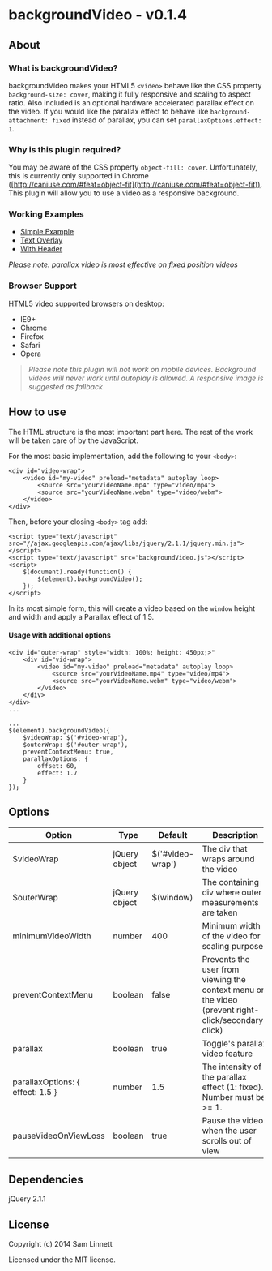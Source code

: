 backgroundVideo - v0.1.4
============
## About
### What is backgroundVideo?
backgroundVideo makes your HTML5 `<video>` behave like the CSS property `background-size: cover`, making it fully responsive and scaling to aspect ratio. Also included is an optional hardware accelerated parallax effect on the video. If you would like the parallax effect to behave like `background-attachment: fixed` instead of parallax, you can set `parallaxOptions.effect: 1`.

### Why is this plugin required?
You may be aware of the CSS property `object-fill: cover`. Unfortunately, this is currently only supported in Chrome ([http://caniuse.com/#feat=object-fit](http://caniuse.com/#feat=object-fit)). This plugin will allow you to use a video as a responsive background.

### Working Examples
* [Simple Example](http://linnett.github.io/backgroundVideo/simple-example.html)
* [Text Overlay](http://linnett.github.io/backgroundVideo/text-overlay-example.html)
* [With Header](http://linnett.github.io/backgroundVideo/with-header-example.html)

*Please note: parallax video is most effective on fixed position videos*

### Browser Support
HTML5 video supported browsers on desktop:
* IE9+
* Chrome
* Firefox
* Safari
* Opera

> *Please note this plugin will not work on mobile devices. Background videos will never work until autoplay is allowed. A responsive image is suggested as fallback*

## How to use
The HTML structure is the most important part here. The rest of the work will be taken care of by the JavaScript.

For the most basic implementation, add the following to your `<body>`:
```
<div id="video-wrap">
    <video id="my-video" preload="metadata" autoplay loop>
        <source src="yourVideoName.mp4" type="video/mp4">
        <source src="yourVideoName.webm" type="video/webm">
    </video>
</div>
```

Then, before your closing `<body>` tag add:

```
<script type="text/javascript" src="//ajax.googleapis.com/ajax/libs/jquery/2.1.1/jquery.min.js"></script>
<script type="text/javascript" src="backgroundVideo.js"></script>
<script>
    $(document).ready(function() {
        $(element).backgroundVideo();
    });
</script>
```
In its most simple form, this will create a video based on the `window` height and width and apply a Parallax effect of 1.5.

#### Usage with additional options

```
<div id="outer-wrap" style="width: 100%; height: 450px;>"
    <div id="vid-wrap">
        <video id="my-video" preload="metadata" autoplay loop>
            <source src="yourVideoName.mp4" type="video/mp4">
            <source src="yourVideoName.webm" type="video/webm">
        </video>
    </div>
</div>
...
```
```
...
$(element).backgroundVideo({
    $videoWrap: $('#video-wrap'),
    $outerWrap: $('#outer-wrap'),
    preventContextMenu: true,
    parallaxOptions: {
        offset: 60,
        effect: 1.7
    }
});
```

## Options

Option | Type | Default | Description
------ | ---- | ------- | -----------
$videoWrap | jQuery object | $('#video-wrap') | The div that wraps around the video
$outerWrap | jQuery object | $(window) | The containing div where outer measurements are taken
minimumVideoWidth | number | 400 | Minimum width of the video for scaling purposes
preventContextMenu | boolean | false | Prevents the user from viewing the context menu on the video (prevent right-click/secondary-click)
parallax | boolean | true | Toggle's parallax video feature
parallaxOptions: { effect: 1.5 } | number | 1.5 | The intensity of the parallax effect (1: fixed). Number must be >= 1.
pauseVideoOnViewLoss | boolean | true | Pause the video when the user scrolls out of view


## Dependencies

jQuery 2.1.1

## License

Copyright (c) 2014 Sam Linnett

Licensed under the MIT license.
